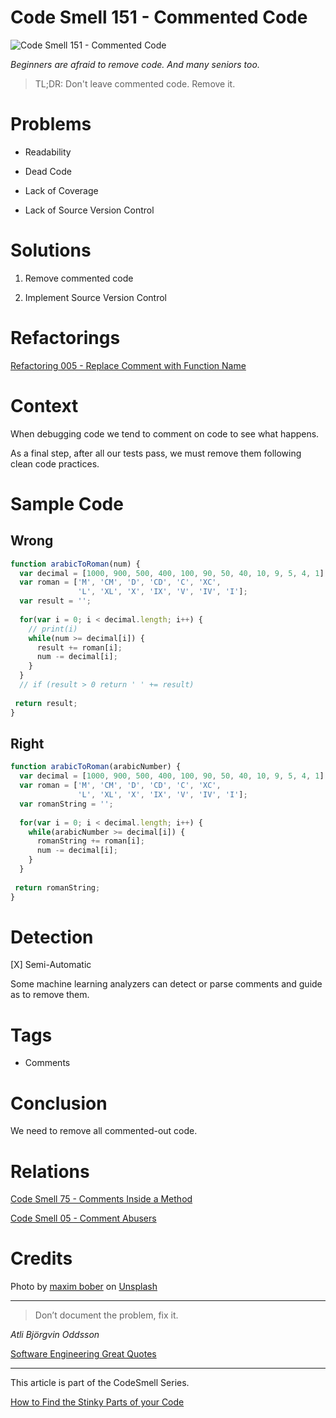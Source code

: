 # Code Smell 151 - Commented Code

![Code Smell 151 - Commented Code](Code%20Smell%20151%20-%20Commented%20Code.jpg)

*Beginners are afraid to remove code. And many seniors too.*

> TL;DR: Don't leave commented code. Remove it.

# Problems

- Readability

- Dead Code

- Lack of Coverage 

- Lack of Source Version Control

# Solutions

1. Remove commented code

2. Implement Source Version Control

# Refactorings

[Refactoring 005 - Replace Comment with Function Name](https://github.com/mcsee/Software-Design-Articles/tree/main/Articles/Refactorings/Refactoring%20005%20-%20Replace%20Comment%20with%20Function%20Name/readme.md)

# Context

When debugging code we tend to comment on code to see what happens.

As a final step, after all our tests pass, we must remove them following clean code practices.

# Sample Code

## Wrong

[Gist Url]: # (https://gist.github.com/mcsee/ff64e843938e642edb15cc473008bdc2)
```javascript
function arabicToRoman(num) {
  var decimal = [1000, 900, 500, 400, 100, 90, 50, 40, 10, 9, 5, 4, 1];
  var roman = ['M', 'CM', 'D', 'CD', 'C', 'XC', 
               'L', 'XL', 'X', 'IX', 'V', 'IV', 'I'];
  var result = '';
  
  for(var i = 0; i < decimal.length; i++) {
    // print(i)
    while(num >= decimal[i]) {
      result += roman[i];
      num -= decimal[i];
    }    
  }
  // if (result > 0 return ' ' += result)
  
 return result;
}
```

## Right

[Gist Url]: # (https://gist.github.com/mcsee/4d485268c773366069213c5b915acf89)
```javascript
function arabicToRoman(arabicNumber) {
  var decimal = [1000, 900, 500, 400, 100, 90, 50, 40, 10, 9, 5, 4, 1];
  var roman = ['M', 'CM', 'D', 'CD', 'C', 'XC', 
               'L', 'XL', 'X', 'IX', 'V', 'IV', 'I'];
  var romanString = '';
  
  for(var i = 0; i < decimal.length; i++) {
    while(arabicNumber >= decimal[i]) {
      romanString += roman[i];
      num -= decimal[i];
    }    
  }
  
 return romanString;
}
```

# Detection

[X] Semi-Automatic 

Some machine learning analyzers can detect or parse comments and guide as to remove them.

# Tags

- Comments

# Conclusion

We need to remove all commented-out code.

# Relations

[Code Smell 75 - Comments Inside a Method](https://github.com/mcsee/Software-Design-Articles/tree/main/Articles/Code%20Smells/Code%20Smell%2075%20-%20Comments%20Inside%20a%20Method/readme.md)

[Code Smell 05 - Comment Abusers](https://github.com/mcsee/Software-Design-Articles/tree/main/Articles/Code%20Smells/Code%20Smell%2005%20-%20Comment%20Abusers/readme.md)

# Credits

Photo by [maxim bober](https://unsplash.com/@obalance) on [Unsplash](https://unsplash.com/)    

* * *

> Don’t document the problem, fix it.

_Atli Björgvin Oddsson_
 
[Software Engineering Great Quotes](https://github.com/mcsee/Software-Design-Articles/tree/main/Articles/Quotes/Software%20Engineering%20Great%20Quotes/readme.md)

* * *

This article is part of the CodeSmell Series.

[How to Find the Stinky Parts of your Code](https://github.com/mcsee/Software-Design-Articles/tree/main/Articles/Code%20Smells/How%20to%20Find%20the%20Stinky%20parts%20of%20your%20Code/readme.md)